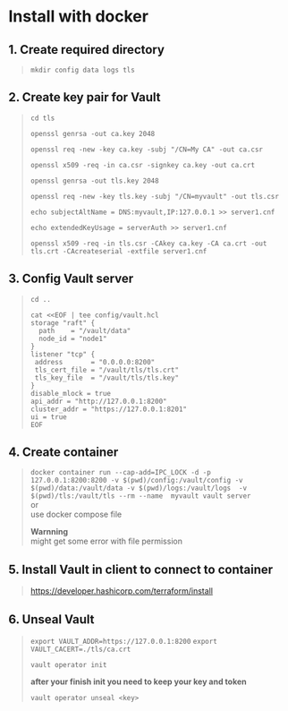 # Install with docker

## 1. Create required directory
> ```mkdir config data logs tls```

## 2. Create key pair for **Vault**

> ```cd tls```
> 
> ```openssl genrsa -out ca.key 2048```
> 
> ```openssl req -new -key ca.key -subj "/CN=My CA" -out ca.csr```
> 
> ```openssl x509 -req -in ca.csr -signkey ca.key -out ca.crt```
> 
> ```openssl genrsa -out tls.key 2048```
> 
> ```openssl req -new -key tls.key -subj "/CN=myvault" -out tls.csr```
> 
> ```echo subjectAltName = DNS:myvault,IP:127.0.0.1 >> server1.cnf```
> 
> ```echo extendedKeyUsage = serverAuth >> server1.cnf```
> 
> ```openssl x509 -req -in tls.csr -CAkey ca.key -CA ca.crt -out tls.crt -CAcreateserial -extfile server1.cnf```

## 3. Config **Vault** server 

> ```cd ..```
> 
> ```
> cat <<EOF | tee config/vault.hcl 
> storage "raft" { 
>   path    = "/vault/data" 
>   node_id = "node1" 
> } 
> listener "tcp" {
>  address       = "0.0.0.0:8200" 
>  tls_cert_file = "/vault/tls/tls.crt" 
>  tls_key_file  = "/vault/tls/tls.key" 
> } 
> disable_mlock = true
> api_addr = "http://127.0.0.1:8200"
> cluster_addr = "https://127.0.0.1:8201" 
> ui = true 
> EOF
> ```

## 4. Create container

> ```docker container run --cap-add=IPC_LOCK -d -p 127.0.0.1:8200:8200 -v $(pwd)/config:/vault/config -v $(pwd)/data:/vault/data -v $(pwd)/logs:/vault/logs  -v $(pwd)/tls:/vault/tls --rm --name  myvault vault server ``` <br>
> or  <br>
> use docker compose file <br>
>
> **Warnning** <br>
> might get some error with file permission

## 5. Install **Vault** in client to connect to container

> <https://developer.hashicorp.com/terraform/install>

## 6. Unseal **Vault**

> ```export VAULT_ADDR=https://127.0.0.1:8200```
> ```export VAULT_CACERT=./tls/ca.crt```
>
> ```vault operator init```
>
> **after your finish init you need to keep your key and token**
>
> ```vault operator unseal <key>```
> 
